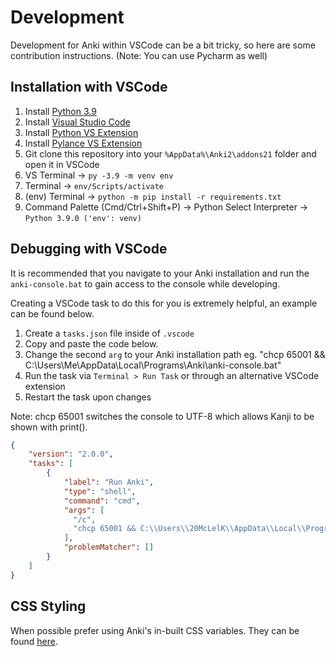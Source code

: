 # Development
Development for Anki within VSCode can be a bit tricky, so here are some contribution instructions. (Note: You can use Pycharm as well)

## Installation with VSCode
1. Install [Python 3.9](https://www.python.org/downloads/release/python-390/)
2. Install [Visual Studio Code](https://code.visualstudio.com/)
3. Install [Python VS Extension](https://marketplace.visualstudio.com/items?itemName=ms-python.python)
4. Install [Pylance VS Extension](https://marketplace.visualstudio.com/items?itemName=ms-python.vscode-pylance)
5. Git clone this repository into your `%AppData%\Anki2\addons21` folder and open it in VSCode
6. VS Terminal -> `py -3.9 -m venv env`
7. Terminal -> `env/Scripts/activate`
8. (env) Terminal -> `python -m pip install -r requirements.txt`
9. Command Palette (Cmd/Ctrl+Shift+P) -> Python Select Interpreter -> `Python 3.9.0 ('env': venv)`

## Debugging with VSCode
It is recommended that you navigate to your Anki installation and run the `anki-console.bat` to gain access to the console while developing.

Creating a VSCode task to do this for you is extremely helpful, an example can be found below.

1. Create a `tasks.json` file inside of `.vscode`
2. Copy and paste the code below.
4. Change the second `arg` to your Anki installation path eg. "chcp 65001 && C:\\Users\\Me\\AppData\\Local\\Programs\\Anki\\anki-console.bat"
2. Run the task via `Terminal > Run Task` or through an alternative VSCode extension
3. Restart the task upon changes

Note: chcp 65001 switches the console to UTF-8 which allows Kanji to be shown with print().

```json
{
    "version": "2.0.0",
    "tasks": [
        {
            "label": "Run Anki",
            "type": "shell",
            "command": "cmd",
            "args": [
              "/c",
              "chcp 65001 && C:\\Users\\20McLelK\\AppData\\Local\\Programs\\Anki\\anki-console.bat"
            ],
            "problemMatcher": []
        }
    ]
}
```

## CSS Styling
When possible prefer using Anki's in-built CSS variables. They can be found [here](https://github.com/ankitects/anki/blob/main/ts/lib/sass/_vars.scss).